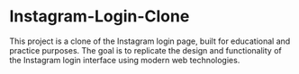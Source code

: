 # Instagram-Login-Clone
This project is a clone of the Instagram login page, built for educational and practice purposes. The goal is to replicate the design and functionality of the Instagram login interface using modern web technologies.

